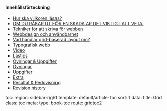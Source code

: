 <div class="sidebar sidebar-right has-sidebar-right has-sidebar" role="complementary">
<div class="block toc article-toc">

<h4>Innehållsförteckning</h4>

<ul class="toc">
<li id="del1"><a href="#Hur ska villkoren läsas?">Hur ska villkoren läsas?</a></li>
<li id="del2"><a href="#OM DU RÅKAR UT FÖR EN SKADA ÄR DET VIKTIGT ATT VETA:">OM DU RÅKAR UT FÖR EN SKADA ÄR DET VIKTIGT ATT VETA:</a></li>
<li class="level-h3"><a href="#skriva">Tekniker för att skriva för webben</a></li>
<li class="level-h3"><a href="#webbdesign">Webbdesign och användbarhet</a></li>
<li class="level-h3"><a href="#grid">Vad handlar grid-baserad layout om?</a></li>
<li class="level-h3"><a href="#type">Typografisk webb</a></li>
<li class="level-h3"><a href="#video">Video</a></li>
<li class="level-h3"><a href="#lastips">Lästips</a></li>
<li class="level-h2"><a href="#ovningar_uppgifter">Övningar &amp; Uppgifter</a></li>
<li class="level-h3"><a href="#ovningar">Övningar</a></li>
<li class="level-h3"><a href="#uppgifter">Uppgifter</a></li>
<li class="level-h3"><a href="#extra">Extra</a></li>
<li class="level-h2"><a href="#resultat_redovisning">Resultat &amp; Redovisning</a></li>
<li class="level-h2"><a href="#revision">Revision history</a></li>
</ul>

</div>
</div>


toc:
    region: sidebar-right
    template: default/article-toc
    sort: 1
    data:
        title: Grid
        class: toc
        meta:
            type: book-toc
            route: gridtoc2
